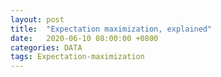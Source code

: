 ```yaml
---
layout: post
title:  "Expectation maximization, explained"
date:   2020-06-10 08:00:00 +0800
categories: DATA
tags: Expectation-maximization
---
```



